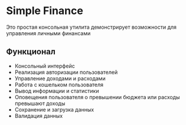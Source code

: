 # Simple Finance

Это простая консольная утилита демонстрирует возможности для управления личными финансами

## Функционал
- Консольный интерфейс
- Реализация авторизации пользователей
- Управление доходами и расходами
- Работа с кошельком пользователя
- Вывод информации и статистики
- Оповещения пользователя о превышении бюджета или расходы превышают доходы
- Сохранение и загрузка данных
- Валидация данных
